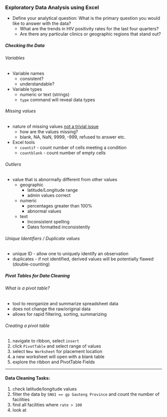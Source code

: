 ### Exploratory Data Analysis using Excel
* Define your analytical question: What is the primary question you would like to answer with the data?
  * What are the trends in HIV positivity rates for the last four quarters?
  * Are there any particular clinics or geographic regions that stand out?

##### Checking the Data
###### Variables
* Variable names
  * consistent?
  * understandable?
* Variable types
  * numeric or text (strings)
  * `type` command will reveal data types  

###### Missing values
* nature of missing values [not a trivial issue](http://www.lexjansen.com/nesug/nesug01/ps/ps8009.pdf)
  * how are the values missing?
  * blank, NA, NaN, 9999, -999, refused to answer etc.
* Excel tools
  * `countif` - count number of cells meeting a condition
  * `countblank` -  count number of empty cells

###### Outliers
* value that is abnormally different from other values
    * geographic
      * latitude/Longitude range
      * admin values correct
    * numeric
      * percentages greater than 100%
      * abnormal values
    * text
      * Inconsistent spelling
      * Dates formatted inconsistently

###### Unique Identifiers / Duplicate values
* unique ID - allow one to uniquely identify an observation
* duplicates - if not identified, derived values will be potentially flawed (double-counting)

##### Pivot Tables for Data Cleaning
###### What is a pivot table?
* tool to reorganize and summarize spreadsheet data
* does not change the raw/original data
* allows for rapid filtering, sorting, summarizing

###### Creating a pivot table
1. navigate to ribbon, select `insert`
2. click `PivotTable` and select range of values
3. select `New Worksheet` for placement location
4. a new worksheet will open with a blank table
5. explore the ribbon and PivotTable Fields

----
#### Data Cleaning Tasks:
1. check latitude/longitude values
2. filter the data by `SNU1 == gp Gauteng Province` and count the number of facilities
3. find all facilities where `rate > 100`
4. look at 

